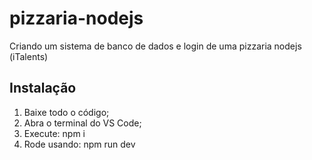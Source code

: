 # pizzaria-nodejs

Criando um sistema de banco de dados e login de uma pizzaria nodejs (iTalents)


## Instalação

1. Baixe todo o código;
2. Abra o terminal do VS Code;
3. Execute: npm i
4. Rode usando: npm run dev
